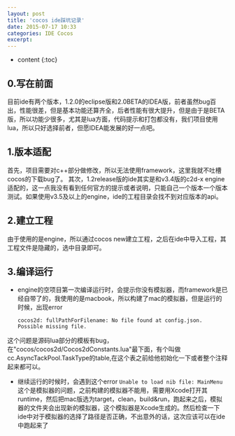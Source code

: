 ```yaml
---
layout: post
title: 'cocos ide踩坑记录'
date: 2015-07-17 10:33
categories: IDE Cocos
excerpt:
---
```


* content
{:toc}

## 0.写在前面

目前ide有两个版本，1.2.0的eclipse版和2.0BETA的IDEA版，前者虽然bug百出，性能很差，但是基本功能还算齐全，后者性能有很大提升，但是由于是BETA版，所以功能少很多，尤其是lua方面，代码提示和打包都没有，我们项目使用lua，所以只好选择前者，但愿IDEA能发展的好一点吧。

## 1.版本适配    

首先，项目需要对c++部分做修改，所以无法使用framework，这里我就不吐槽cocos的下载bug了。
其次，1.2release版的ide其实是和v3.4版的c2d-x engine适配的，这一点我没有看到任何官方的提示或者说明，只能自己一个版本一个版本测试。如果使用v3.5及以上的engine，ide的工程目录会找不到对应版本的api。

## 2.建立工程

由于使用的是engine，所以通过cocos new建立工程，之后在ide中导入工程，其工程文件是隐藏的，选中目录即可。

## 3.编译运行

* engine的空项目第一次编译运行时，会提示你没有模拟器，而framework是已经自带了的，我使用的是macbook，所以构建了mac的模拟器，但是运行的时候，出现error

	`
	cocos2d: fullPathForFilename: No file found at config.json. Possible missing file.
	`

这个问题是源码lua部分的模板有bug，在"cocos/cocos2d/Cocos2dConstants.lua"最下面，有个叫做cc.AsyncTackPool.TaskType的table,在这个表之前给他初始化一下或者整个注释起来都可以。

* 继续运行的时候时，会遇到这个error
    `Unable to load nib file: MainMenu`
    这个是模拟器的问题，之前构建的模拟器不能用，需要用Xcode打开其runtime，然后把mac版选为target，clean，build&run，跑起来之后，模拟器的文件夹会出现新的模拟器，这个模拟器是Xcode生成的。然后检查一下ide中对于模拟器的选择了路径是否正确，不出意外的话，这次应该可以在ide中跑起来了



